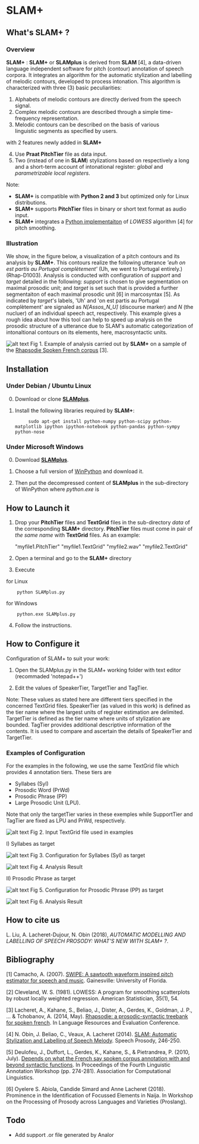 SLAM+
====

## What's **SLAM+** ?

### Overview ###

**SLAM+** : **SLAM+** or **SLAMplus** is derived from **SLAM** [4], a data-driven language independent software for pitch (contour) annotation of speech corpora. It integrates an algorithm for the automatic stylization and labelling of melodic contours, developed to process intonation. This algorithm is characterized with three (3) basic peculiarities: 

1) Alphabets of melodic contours are directly derived from the speech signal.
2) Complex melodic contours are described through a simple time-frequency representation. 
3) Melodic contours can be described on the basis of various linguistic segments as specified by users. 

with 2 features newly added in **SLAM+** 

4) Use **Praat PitchTier** file as data input.
5) Two (instead of one in **SLAM**) stylizations based on respectively a long and a short-term account of intonational register: *global* and *parametrizable local registers*.

Note: 
- **SLAM+** is compatible with **Python 2 and 3** but optimized only for Linux distributions.
- **SLAM+** supports **PitchTier** files in binary or short text format as audio input.
- **SLAM+** integrates a [Python implementaiton](https://gist.github.com/agramfort/850437) of *LOWESS* algorithm [4] for pitch smoothing.  

### Illustration ###

We show, in the figure below, a visualization of a pitch contours and its analysis by **SLAM+**. This contours realize the following utterance *'euh on est partis au Portugal complètement'* (Uh, we went to Portugal entirely.) (Rhap-D1003). Analysis is conducted with configuration of *support* and *target* detailed in the following: *support* is chosen to give segmentation on maximal prosodic unit; and *target* is set such that is provided a further segmentaiton of each maximal prosodic unit [6] in marcosyntax [5]. As indicated by *target*'s labels, 'Uh' and 'on est partis au Portugal complètement' are signaled as *N[Assos_N_U]* (discourse marker) and *N* (the nucluer) of an individual speech act, respectively. This example gives a rough idea about how this tool can help to speed up analysis on the prosodic structure of a utterance due to SLAM's automatic categorization of intonaltional contours on its elements, here, macrosyntactic units.

![alt text](https://github.com/vieenrose/SLAMplus/blob/dev/img/Rhap-D2001.png)
Fig 1. Example of analysis carried out by **SLAM+** on a sample of the [Rhapsodie Spoken French corpus](https://www.projet-rhapsodie.fr/) [3]. 

## Installation ##

### Under Debian / Ubuntu Linux ###

0) Download or clone [**SLAMplus**](https://github.com/vieenrose/SLAMplus/tree/dev).

1) Install the following libraries required by **SLAM+**:

            sudo apt-get install python-numpy python-scipy python-matplotlib ipython ipython-notebook python-pandas python-sympy python-nose

### Under Microsoft Windows ###

0) Download [**SLAMplus**](https://github.com/vieenrose/SLAMplus/tree/dev).

1) Choose a full version of [WinPython](https://winpython.github.io/) and download it.

2) Then put the decompressed content of **SLAMplus** in the sub-directory of WinPython where *python.exe* is 

## How to Launch it ##
1) Drop your **PitchTier** files and **TextGrid** files in the sub-directory *data* of the corresponding **SLAM+** directory. **PitchTier** files must come in pair of *the same name* with **TextGrid** files. As an example: 

     "myfile1.PitchTier" "myfile1.TextGrid" "myfile2.wav" "myfile2.TextGrid"

2) Open a terminal and go to the **SLAM+** directory
3) Execute

for Linux

        python SLAMplus.py
for Windows

        python.exe SLAMplus.py
4) Follow the instructions.

## How to Configure it ##
Configuration of SLAM+ to suit your work:

1) Open the SLAMplus.py in the SLAM+ working folder with text editor (recommaded 'notepad++')

2) Edit the values of SpeakerTier, TargetTier and TagTier. 

Note: These values as stated here are different tiers specified in the concerned TextGrid files. SpeakerTier (as valued in this work) is defined as the tier name where the largest units of register estimation are delimited. TargetTier is defined as the tier name where units of stylization are bounded. TagTier provides additional descriptive information of the contents. It is used to compare and ascertain the details of SpeakerTier and TargetTier.

### Examples of Configuration ###

For the examples in the following, we use the same TextGrid file which provides 4 annotation tiers. These tiers are 
- Syllabes (Syl)
- Prosodic Word (PrWd) 
- Prosodic Phrase (PP) 
- Large Prosodic Unit (LPU). 

Note that only the targetTier varies in these exemples while SupportTier and TagTier are fixed as LPU and PrWd, respectively. 

![alt text](https://github.com/vieenrose/SLAMplus/blob/dev/img/Example_TextGrid.png)
Fig 2. Input TextGrid file used in examples

I) Syllabes as target 

![alt text](https://github.com/vieenrose/SLAMplus/blob/dev/img/Config_I.png)
Fig 3. Configuration for Syllabes (Syl) as target 


![alt text](https://github.com/vieenrose/SLAMplus/blob/dev/img/Output_I.png)
Fig 4. Analysis Result

II) Prosodic Phrase as target

![alt text](https://github.com/vieenrose/SLAMplus/blob/dev/img/Config_II.png)
Fig 5. Configuration for Prosodic Phrase (PP) as target


![alt text](https://github.com/vieenrose/SLAMplus/blob/dev/img/Output_II.png)
Fig 6. Analysis Result

## How to cite us ##

L. Liu, A. Lacheret-Dujour, N. Obin (2018), *AUTOMATIC MODELLING AND LABELLING OF SPEECH PROSODY: WHAT’S NEW WITH SLAM+ ?*.

## Bibliography ##

[1] Camacho, A. (2007). [SWIPE: A sawtooth waveform inspired pitch estimator for speech and music](https://www.cise.ufl.edu/~acamacho/publications/dissertation.pdf). Gainesville: University of Florida.

[2] Cleveland, W. S. (1981). LOWESS: A program for smoothing scatterplots by robust locally weighted regression. American Statistician, 35(1), 54.

[3] Lacheret, A., Kahane, S., Beliao, J., Dister, A., Gerdes, K., Goldman, J. P., ... & Tchobanov, A. (2014, May). [Rhapsodie: a prosodic-syntactic treebank for spoken french](https://hal.sorbonne-universite.fr/file/index/docid/968959/filename/LREC2014_AL.pdf). In Language Resources and Evaluation Conference.

[4] N. Obin,  J. Beliao, C., Veaux, A. Lacheret (2014). [SLAM: Automatic Stylization and Labelling of Speech Melody](https://halshs.archives-ouvertes.fr/hal-00968950). Speech Prosody, 246-250.

[5] Deulofeu, J., Duffort, L., Gerdes, K., Kahane, S., & Pietrandrea, P. (2010, July). [Depends on what the French say spoken corpus annotation with and beyond syntactic functions](https://hal.archives-ouvertes.fr/docs/00/66/51/89/PDF/uppsala.pdf). In Proceedings of the Fourth Linguistic Annotation Workshop (pp. 274-281). Association for Computational Linguistics.

[6] Oyelere S. Abiola, Candide Simard and Anne Lacheret (2018). Prominence in the Identification of Focussed Elements in Naija. In Workshop on the Processing of Prosody across Languages and Varieties (Proslang). 

## Todo ##
- Add support .or file generated by Analor
